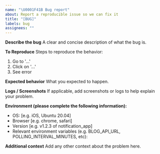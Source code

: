 ```yaml
---
name: "\U0001F41B Bug report"
about: Report a reproducible issue so we can fix it
title: "[BUG]"
labels: bug
assignees: ""
---
```


**Describe the bug**
A clear and concise description of what the bug is.

**To Reproduce**
Steps to reproduce the behavior:

1. Go to '...'
2. Click on '...'
3. See error

**Expected behavior**
What you expected to happen.

**Logs / Screenshots**
If applicable, add screenshots or logs to help explain your problem.

**Environment (please complete the following information):**

- OS: [e.g. iOS, Ubuntu 20.04]
- Browser [e.g. chrome, safari]
- Version [e.g. v1.2.3 of notification_app]
- Relevant environment variables (e.g. BLOG_API_URL, POLLING_INTERVAL_MINUTES, etc):

**Additional context**
Add any other context about the problem here.
